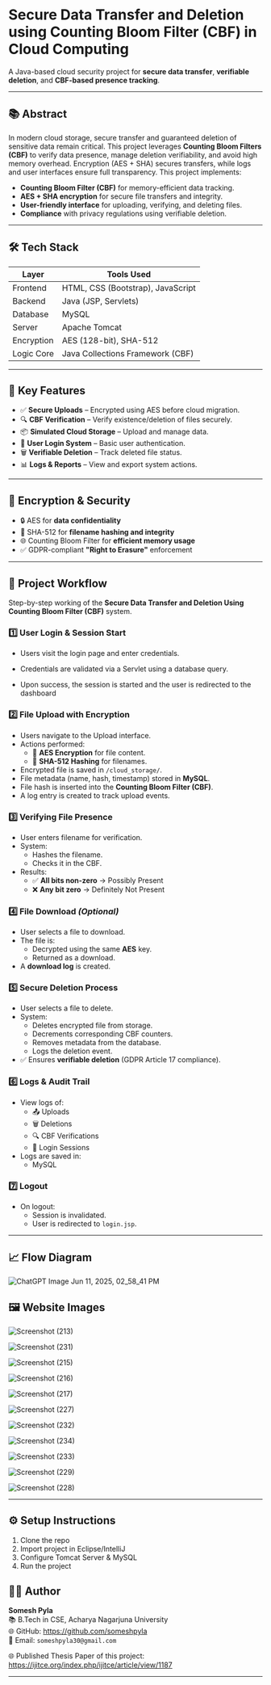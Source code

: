 #  Secure Data Transfer and Deletion using Counting Bloom Filter (CBF) in Cloud Computing

A Java-based cloud security project for **secure data transfer**, **verifiable deletion**, and **CBF-based presence tracking**.

---

## 📚 Abstract

In modern cloud storage, secure transfer and guaranteed deletion of sensitive data remain critical. This project leverages **Counting Bloom Filters (CBF)** to verify data presence, manage deletion verifiability, and avoid high memory overhead. Encryption (AES + SHA) secures transfers, while logs and user interfaces ensure full transparency.
This project implements:

- **Counting Bloom Filter (CBF)** for memory-efficient data tracking.
- **AES + SHA encryption** for secure file transfers and integrity.
- **User-friendly interface** for uploading, verifying, and deleting files.
- **Compliance** with privacy regulations using verifiable deletion.

---

## 🛠️ Tech Stack

| Layer      | Tools Used                        |
|------------|-------------------------------    |
| Frontend   | HTML, CSS (Bootstrap), JavaScript |
| Backend    | Java (JSP, Servlets)              |
| Database   | MySQL                             |
| Server     | Apache Tomcat                     |
| Encryption | AES (128-bit), SHA-512            |
| Logic Core | Java Collections Framework (CBF)  |

---

## 🚀 Key Features

- ✅ **Secure Uploads** – Encrypted using AES before cloud migration.
- 🔍 **CBF Verification** – Verify existence/deletion of files securely.
- 📦 **Simulated Cloud Storage** – Upload and manage data.
- 🔐 **User Login System** – Basic user authentication.
- 🗑️ **Verifiable Deletion** – Track deleted file status.
- 📊 **Logs & Reports** – View and export system actions.

---

## 🔐 Encryption & Security

- 🔒 AES for **data confidentiality**
- 🧮 SHA-512 for **filename hashing and integrity**
- 🌐 Counting Bloom Filter for **efficient memory usage**
- ✅ GDPR-compliant **"Right to Erasure"** enforcement

---

## 🧭 Project Workflow

Step-by-step working of the **Secure Data Transfer and Deletion Using Counting Bloom Filter (CBF)** system.

### 1️⃣ User Login & Session Start

- Users visit the login page and enter credentials.
- Credentials are validated via a Servlet using a database query.

- Upon success, the session is started and the user is redirected to the dashboard

### 2️⃣ File Upload with Encryption

- Users navigate to the Upload interface.
- Actions performed:
  - 🔐 **AES Encryption** for file content.
  - 🧮 **SHA-512 Hashing** for filenames.
- Encrypted file is saved in `/cloud_storage/`.
- File metadata (name, hash, timestamp) stored in **MySQL**.
- File hash is inserted into the **Counting Bloom Filter (CBF)**.
- A log entry is created to track upload events.

### 3️⃣ Verifying File Presence

- User enters filename for verification.
- System:
  - Hashes the filename.
  - Checks it in the CBF.
- Results:
  - ✅ **All bits non-zero** → Possibly Present
  - ❌ **Any bit zero** → Definitely Not Present

### 4️⃣ File Download *(Optional)*

- User selects a file to download.
- The file is:
  - Decrypted using the same **AES** key.
  - Returned as a download.
- A **download log** is created.

### 5️⃣ Secure Deletion Process

- User selects a file to delete.
- System:
  - Deletes encrypted file from storage.
  - Decrements corresponding CBF counters.
  - Removes metadata from the database.
  - Logs the deletion event.
- ✅ Ensures **verifiable deletion** (GDPR Article 17 compliance).

### 6️⃣ Logs & Audit Trail

- View logs of:
  - 📤 Uploads
  - 🗑️ Deletions
  - 🔍 CBF Verifications
  - 🔐 Login Sessions
- Logs are saved in:
  - MySQL 


### 7️⃣ Logout

- On logout:
  - Session is invalidated.
  - User is redirected to `login.jsp`.

---

## 📈 Flow Diagram

![ChatGPT Image Jun 11, 2025, 02_58_41 PM](https://github.com/user-attachments/assets/4e5d6e29-1546-47bd-a1e9-e5beab0f90af)


## 🖼️ Website Images


![Screenshot (213)](https://github.com/user-attachments/assets/cea15b94-ebb4-4a4f-8e30-faa0f5df4f0f)

![Screenshot (231)](https://github.com/user-attachments/assets/dc64ff5a-da88-49aa-a30e-196f7950db4d)

![Screenshot (215)](https://github.com/user-attachments/assets/81b801ec-7e0a-4056-8790-e78e69d72b7c)

![Screenshot (216)](https://github.com/user-attachments/assets/82f001c1-d782-4d61-9bd9-d24c9fd430a6)

![Screenshot (217)](https://github.com/user-attachments/assets/1d834502-5f09-4c5d-bac5-a2da4cecf19f)

![Screenshot (227)](https://github.com/user-attachments/assets/daa630e1-c248-41e8-b715-b6a1168872d8)

![Screenshot (232)](https://github.com/user-attachments/assets/c7c93d16-47cb-4add-8238-34c3e9cc7fb2)

![Screenshot (234)](https://github.com/user-attachments/assets/48b32863-a588-4005-bf36-0ce6a28ed281)

![Screenshot (233)](https://github.com/user-attachments/assets/a36d73b0-e562-456d-be86-65875bb020e0)

![Screenshot (229)](https://github.com/user-attachments/assets/e820e838-132a-4781-b44e-148b7391dce5)

![Screenshot (228)](https://github.com/user-attachments/assets/0267c3af-1abf-48e5-ab93-142e5dced51b)





---

## ⚙️ Setup Instructions
1. Clone the repo
2. Import project in Eclipse/IntelliJ
3. Configure Tomcat Server & MySQL
4. Run the project


## 🙋‍♂️ Author

**Somesh Pyla**  
📚 B.Tech in CSE, Acharya Nagarjuna University  
🌐 GitHub: https://github.com/someshpyla  
📩 Email: `someshpyla30@gmail.com` 

🌐 Published Thesis Paper of this project: https://ijitce.org/index.php/ijitce/article/view/1187

---
